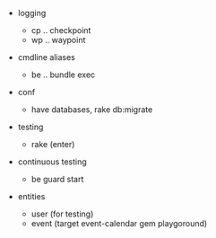 - logging
    - cp .. checkpoint
    - wp .. waypoint

- cmdline aliases
    - be .. bundle exec

- conf
    - have databases, rake db:migrate

- testing
    - rake (enter)

- continuous testing
    - be guard start

- entities
    - user (for testing)
    - event (target event-calendar gem playgoround)
